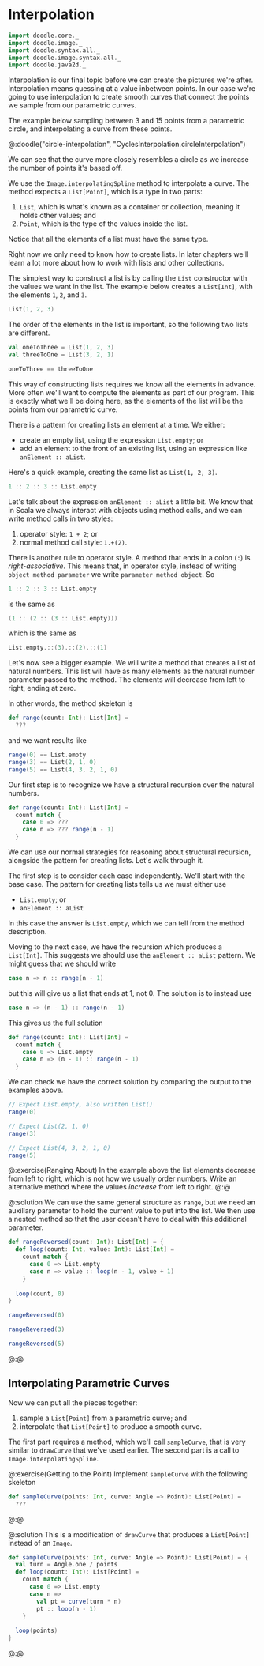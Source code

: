 # Interpolation

```scala mdoc:invisible
import doodle.core._
import doodle.image._
import doodle.syntax.all._
import doodle.image.syntax.all._
import doodle.java2d._
```

Interpolation is our final topic before we can create the pictures we're after.
Interpolation means guessing at a value inbetween points.
In our case we're going to use interpolation to create smooth curves that connect the points we sample from our parametric curves.

The example below sampling between 3 and 15 points from a parametric circle, and interpolating a curve from these points.

@:doodle("circle-interpolation", "CyclesInterpolation.circleInterpolation")

We can see that the curve more closely resembles a circle as we increase the number of points it's based off.

We use the `Image.interpolatingSpline` method to interpolate a curve. 
The method expects a `List[Point]`, which is a type in two parts:

1. `List`, which is what's known as a container or collection, meaning it holds other values; and
2. `Point`, which is the type of the values inside the list.

Notice that all the elements of a list must have the same type.

Right now we only need to know how to create lists.
In later chapters we'll learn a lot more about how to work with lists and other collections.

The simplest way to construct a list is by calling the `List` constructor with the values we want in the list.
The example below creates a `List[Int]`, with the elements `1`, `2`, and `3`.

```scala mdoc
List(1, 2, 3)
```

The order of the elements in the list is important, so the following two lists are different.

```scala mdoc:silent
val oneToThree = List(1, 2, 3)
val threeToOne = List(3, 2, 1)
```
```scala mdoc
oneToThree == threeToOne
```

This way of constructing lists requires we know all the elements in advance.
More often we'll want to compute the elements as part of our program.
This is exactly what we'll be doing here,
as the elements of the list will be the points from our parametric curve.

There is a pattern for creating lists an element at a time.
We either:

- create an empty list, using the expression `List.empty`; or
- add an element to the front of an existing list, using an expression like `anElement :: aList`.

Here's a quick example, creating the same list as `List(1, 2, 3)`.

```scala mdoc
1 :: 2 :: 3 :: List.empty
```

Let's talk about the expression `anElement :: aList` a little bit.
We know that in Scala we always interact with objects using method calls,
and we can write method calls in two styles:

1. operator style: `1 + 2`; or
2. normal method call style: `1.+(2)`.

There is another rule to operator style.
A method that ends in a colon (`:`) is *right-associative*.
This means that, in operator style, instead of writing `object method parameter`
we write `parameter method object`.
So

```scala mdoc:silent
1 :: 2 :: 3 :: List.empty
```

is the same as 

```scala mdoc:silent
(1 :: (2 :: (3 :: List.empty)))
```

which is the same as

```scala mdoc:silent
List.empty.::(3).::(2).::(1)
```

Let's now see a bigger example.
We will write a method that creates a list of natural numbers.
This list will have as many elements as the natural number parameter passed to the method.
The elements will decrease from left to right, ending at zero.

In other words, the method skeleton is

```scala
def range(count: Int): List[Int] =
  ???
```

and we want results like

```scala
range(0) == List.empty
range(3) == List(2, 1, 0)
range(5) == List(4, 3, 2, 1, 0)
```

Our first step is to recognize we have a structural recursion over the natural numbers.

```scala
def range(count: Int): List[Int] =
  count match {
    case 0 => ???
    case n => ??? range(n - 1)
  }
```

We can use our normal strategies for reasoning about structural recursion,
alongside the pattern for creating lists.
Let's walk through it.

The first step is to consider each case independently.
We'll start with the base case.
The pattern for creating lists tells us we must either use

- `List.empty`; or
- `anElement :: aList`

In this case the answer is `List.empty`, 
which we can tell from the method description.

Moving to the next case, 
we have the recursion which produces a `List[Int]`.
This suggests we should use the `anElement :: aList` pattern.
We might guess that we should write

```scala
case n => n :: range(n - 1)
```

but this will give us a list that ends at 1, not 0.
The solution is to instead use

```scala
case n => (n - 1) :: range(n - 1)
```

This gives us the full solution

```scala mdoc:silent
def range(count: Int): List[Int] =
  count match {
    case 0 => List.empty
    case n => (n - 1) :: range(n - 1)
  }
```

We can check we have the correct solution by comparing the output to the examples above.

```scala mdoc
// Expect List.empty, also written List()
range(0) 

// Expect List(2, 1, 0)
range(3)

// Expect List(4, 3, 2, 1, 0)
range(5) 
```

@:exercise(Ranging About)
In the example above the list elements decrease from left to right,
which is not how we usually order numbers.
Write an alternative method where the values *increase* from left to right.
@:@

@:solution
We can use the same general structure as `range`, 
but we need an auxillary parameter to hold the current value to put into the list.
We then use a nested method so that the user doesn't have to deal with this additional parameter.

```scala mdoc:silent
def rangeReversed(count: Int): List[Int] = {
  def loop(count: Int, value: Int): List[Int] =
    count match {
      case 0 => List.empty
      case n => value :: loop(n - 1, value + 1)
    }
    
  loop(count, 0)
}
```
```scala mdoc
rangeReversed(0)

rangeReversed(3)

rangeReversed(5)
```
@:@


## Interpolating Parametric Curves

Now we can put all the pieces together:

1. sample a `List[Point]` from a parametric curve; and
2. interpolate that `List[Point]` to produce a smooth curve.

The first part requires a method, which we'll call `sampleCurve`, that is very similar to `drawCurve` that we've used earlier.
The second part is a call to `Image.interpolatingSpline`.

@:exercise(Getting to the Point)
Implement `sampleCurve` with the following skeleton

```scala 
def sampleCurve(points: Int, curve: Angle => Point): List[Point] =
  ???
```
@:@

@:solution
This is a modification of `drawCurve` that produces a `List[Point]` instead of an `Image`.

```scala mdoc:silent
def sampleCurve(points: Int, curve: Angle => Point): List[Point] = {
  val turn = Angle.one / points
  def loop(count: Int): List[Point] =
    count match {
      case 0 => List.empty
      case n => 
        val pt = curve(turn * n)
        pt :: loop(n - 1)
    }
    
  loop(points)
}
```
@:@
